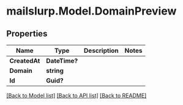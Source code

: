 # mailslurp.Model.DomainPreview
## Properties

Name | Type | Description | Notes
------------ | ------------- | ------------- | -------------
**CreatedAt** | **DateTime?** |  | 
**Domain** | **string** |  | 
**Id** | **Guid?** |  | 

[[Back to Model list]](../README.md#documentation-for-models) [[Back to API list]](../README.md#documentation-for-api-endpoints) [[Back to README]](../README.md)

